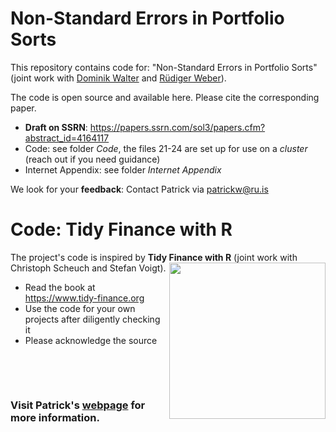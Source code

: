 # Non-Standard Errors in Portfolio Sorts

This repository contains code for: "Non-Standard Errors in Portfolio Sorts" (joint work with [Dominik Walter](https://sites.google.com/view/dominikwalter/startseite) and [Rüdiger Weber](https://sites.google.com/site/ruedigercweber/)). 

The code is open source and available here. Please cite the corresponding paper.

- **Draft on SSRN**: https://papers.ssrn.com/sol3/papers.cfm?abstract_id=4164117
- Code: see folder *Code*, the files 21-24 are set up for use on a *cluster* (reach out if you need guidance)
- Internet Appendix: see folder *Internet Appendix*

We look for your **feedback**: Contact Patrick via [patrickw@ru.is](mailto:patrickw@ru.is?subject=[Github]%20NSEs%20in%20Portfolio%20Sorts)

# Code: Tidy Finance with R

The project's code is inspired by **Tidy Finance with R** [<img class="logo" src="https://www.tidy-finance.org/images/cover_book.jpg" align="right" style="width:250px;" />](https://www.tidy-finance.org)
(joint work with Christoph Scheuch and Stefan Voigt).

- Read the book at https://www.tidy-finance.org
- Use the code for your own projects after diligently checking it
- Please acknowledge the source


&nbsp;

&nbsp;

### Visit Patrick's [webpage](https://sites.google.com/view/patrick-weiss) for more information.
